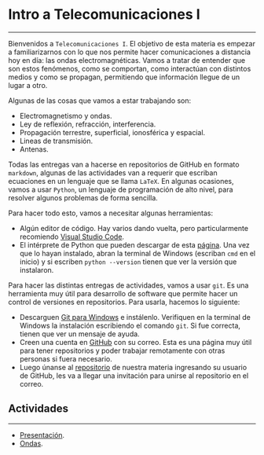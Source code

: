 # Intro a Telecomunicaciones I
---
Bienvenidos a `Telecomunicaciones I`. El objetivo de esta materia es empezar a familiarizarnos con lo que nos permite hacer comunicaciones a distancia hoy en día: las ondas electromagnéticas. Vamos a tratar de entender que son estos fenómenos, como se comportan, como interactúan con distintos medios y como se propagan, permitiendo que información llegue de un lugar a otro.

Algunas de las cosas que vamos a estar trabajando son:

- Electromagnetismo y ondas.
- Ley de reflexión, refracción, interferencia.
- Propagación terrestre, superficial, ionosférica y espacial.
- Lineas de transmisión.
- Antenas.

Todas las entregas van a hacerse en repositorios de GitHub en formato `markdown`, algunas de las actividades van a requerir que escriban ecuaciones en un lenguaje que se llama `LaTeX`. En algunas ocasiones, vamos a usar `Python`, un lenguaje de programación de alto nivel, para resolver algunos problemas de forma sencilla.

Para hacer todo esto, vamos a necesitar algunas herramientas:

- Algún editor de código. Hay varios dando vuelta, pero particularmente recomiendo [Visual Studio Code](https://code.visualstudio.com/).
- El intérprete de Python que pueden descargar de esta [página](https://www.python.org/). Una vez que lo hayan instalado, abran la terminal de Windows (escriban `cmd` en el inicio) y si escriben `python --version` tienen que ver la versión que instalaron.

Para hacer las distintas entregas de actividades, vamos a usar `git`. Es una herramienta muy útil para desarrollo de software que permite hacer un control de versiones en repositorios. Para usarla, hacemos lo siguiente:

- Descarguen [Git para Windows](https://git-scm.com/download/win) e instálenlo. Verifiquen en la terminal de Windows la instalación escribiendo el comando `git`. Si fue correcta, tienen que ver un mensaje de ayuda.
- Creen una cuenta en [GitHub](https://github.com/) con su correo. Esta es una página muy útil para tener repositorios y poder trabajar remotamente con otras personas si fuera necesario.  
- Luego únanse al [repositorio](https://school-org-repo.herokuapp.com/) de nuestra materia ingresando su usuario de GitHub, les va a llegar una invitación para unirse al repositorio en el correo.

## Actividades
---
- [Presentación](pset0/).
- [Ondas](pset1/).